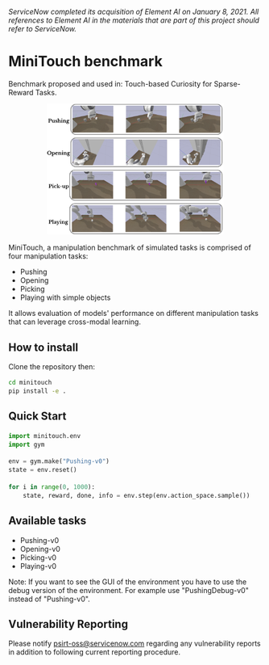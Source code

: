 *ServiceNow completed its acquisition of Element AI on January 8, 2021. All references to Element AI in the materials that are part of this project should refer to ServiceNow.*

# MiniTouch benchmark
Benchmark proposed and used in: Touch-based Curiosity for Sparse-Reward Tasks.

<p align="center">
	<img src="https://github.com/ElementAI/MiniTouch/blob/main/images/minitasks.png" width="350"/>
</p>
 MiniTouch, a manipulation benchmark of simulated tasks is comprised of four manipulation tasks:

- Pushing
- Opening
- Picking
- Playing with simple objects

It allows evaluation of models' performance on different manipulation tasks that can leverage cross-modal learning. 
 
## How to install
Clone the repository then:
```bash
cd minitouch
pip install -e .
```

## Quick Start
```python
import minitouch.env
import gym

env = gym.make("Pushing-v0")
state = env.reset()

for i in range(0, 1000):
    state, reward, done, info = env.step(env.action_space.sample())
```

## Available tasks

- Pushing-v0
- Opening-v0
- Picking-v0
- Playing-v0

Note: If you want to see the GUI of the environment you have to use the
debug version of the environment. For example use "PushingDebug-v0" instead of 
"Pushing-v0".

## Vulnerability Reporting
Please notify psirt-oss@servicenow.com regarding any vulnerability reports in addition to following current reporting procedure.
